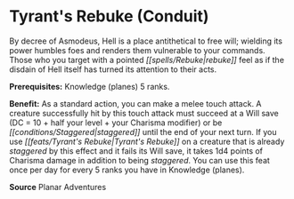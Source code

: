 ﻿---
cssclass: [feats]

---
# Tyrant's Rebuke (Conduit)

By decree of Asmodeus, Hell is a place antithetical to free will; wielding its power humbles foes and renders them vulnerable to your commands. Those who you target with a pointed _[[spells/Rebuke|rebuke]]_ feel as if the disdain of Hell itself has turned its attention to their acts.

**Prerequisites:** Knowledge (planes) 5 ranks.

**Benefit:** As a standard action, you can make a melee touch attack. A creature successfully hit by this touch attack must succeed at a Will save (DC = 10 + half your level + your Charisma modifier) or be _[[conditions/Staggered|staggered]]_ until the end of your next turn. If you use _[[feats/Tyrant's Rebuke|Tyrant's Rebuke]]_ on a creature that is already _staggered_ by this effect and it fails its Will save, it takes 1d4 points of Charisma damage in addition to being _staggered_. You can use this feat once per day for every 5 ranks you have in Knowledge (planes).

**Source** Planar Adventures